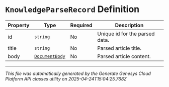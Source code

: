 # `KnowledgeParseRecord` Definition

| Property | Type | Required | Description |
|----------|------|----------|-------------|
| id | `string` | No | Unique id for the parsed data. |
| title | `string` | No | Parsed article title. |
| body | [`DocumentBody`](documentbody-definition.md) | No | Parsed article content. |

---

*This file was automatically generated by the Generate Genesys Cloud Platform API classes utility on 2025-04-24T15:04:25.768Z*